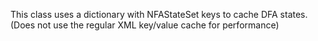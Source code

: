 This class uses a dictionary with NFAStateSet keys to cache DFA states. (Does not use the regular XML key/value  cache for performance)